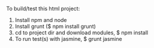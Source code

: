 To build/test this html project:

1. Install npm and node
2. Install grunt ($ npm install grunt)
3. cd to project dir and download modules, $ npm install
4. To run test(s) with jasmine, $ grunt jasmine
